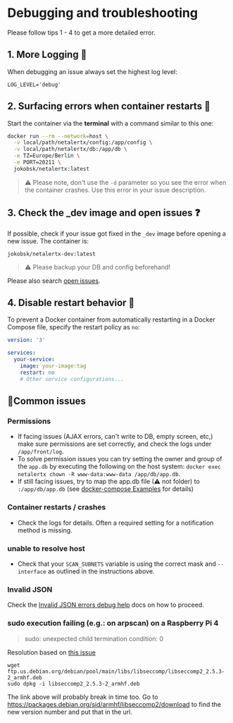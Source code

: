 # Debugging and troubleshooting

Please follow tips 1 - 4 to get a more detailed error. 

## 1. More Logging 📃

When debugging an issue always set the highest log level:

`LOG_LEVEL='debug'`


## 2. Surfacing errors when container restarts 🔁

Start the container via the **terminal** with a command similar to this one:

```bash
docker run --rm --network=host \
  -v local/path/netalertx/config:/app/config \
  -v local/path/netalertx/db:/app/db \
  -e TZ=Europe/Berlin \
  -e PORT=20211 \
  jokobsk/netalertx:latest

```

> ⚠ Please note, don't use the `-d` parameter so you see the error when the container crashes. Use this error in your issue description.

## 3. Check the _dev image and open issues ❓

If possible, check if your issue got fixed in the `_dev` image before opening a new issue. The container is:

`jokobsk/netalertx-dev:latest`

> ⚠ Please backup your DB and config beforehand!

Please also search [open issues](https://github.com/jokob-sk/NetAlertX/issues).

## 4. Disable restart behavior 🛑

To prevent a Docker container from automatically restarting in a Docker Compose file, specify the restart policy as `no`:

```yaml
version: '3'

services:
  your-service:
    image: your-image:tag
    restart: no
    # Other service configurations...
```

## 📃Common issues

### Permissions

* If facing issues (AJAX errors, can't write to DB, empty screen, etc,) make sure permissions are set correctly, and check the logs under `/app/front/log`. 
* To solve permission issues you can try setting the owner and group of the `app.db` by executing the following on the host system: `docker exec netalertx chown -R www-data:www-data /app/db/app.db`. 
* If still facing issues, try to map the app.db file (⚠ not folder) to `:/app/db/app.db` (see [docker-compose Examples](https://github.com/jokob-sk/NetAlertX/blob/main/dockerfiles/README.md#-docker-composeyml-examples) for details)

### Container restarts / crashes

* Check the logs for details. Often a required setting for a notification method is missing. 

### unable to resolve host

* Check that your `SCAN_SUBNETS` variable is using the correct mask and `--interface` as outlined in the instructions above. 

### Invalid JSON

Check the [Invalid JSON errors debug help](/docs/DEBUG_INVALID_JSON.md) docs on how to proceed.

### sudo execution failing (e.g.: on arpscan) on a Raspberry Pi 4 

> sudo: unexpected child termination condition: 0

Resolution based on [this issue](https://github.com/linuxserver/docker-papermerge/issues/4#issuecomment-1003657581)

```
wget ftp.us.debian.org/debian/pool/main/libs/libseccomp/libseccomp2_2.5.3-2_armhf.deb
sudo dpkg -i libseccomp2_2.5.3-2_armhf.deb
```

The link above will probably break in time too. Go to https://packages.debian.org/sid/armhf/libseccomp2/download to find the new version number and put that in the url.
